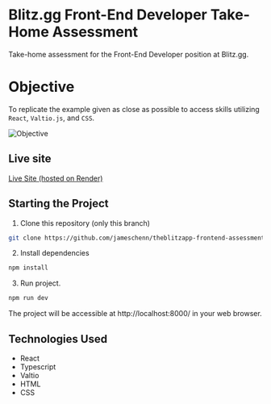 # Blitz.gg Front-End Developer Take-Home Assessment

Take-home assessment for the Front-End Developer position at Blitz.gg.

# Objective

To replicate the example given as close as possible to access skills utilizing `React`, `Valtio.js`, and `CSS`.

![Objective](https://raw.githubusercontent.com/theblitzapp/take-home-assessment/main/assets/objective.png)

## Live site
[Live Site (hosted on Render)](https://jameschen-theblitzapp-assessment.onrender.com/)

## Starting the Project

1. Clone this repository (only this branch)
```bash
git clone https://github.com/jameschenn/theblitzapp-frontend-assessment.git
```
2. Install dependencies
```bash
npm install
```
3. Run project.
```bash
npm run dev
```
The project will be accessible at http://localhost:8000/ in your web browser.

## Technologies Used
- React
- Typescript
- Valtio
- HTML 
- CSS
